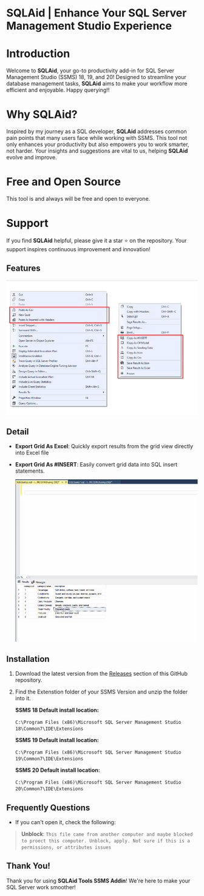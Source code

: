 # SQLAid | Enhance Your SQL Server Management Studio Experience

# Introduction

Welcome to **SQLAid**, your go-to productivity add-in for SQL Server Management Studio (SSMS) 18, 19, and 20! Designed to streamline your database management tasks, **SQLAid** aims to make your workflow more efficient and enjoyable.
Happy querying!!

# Why SQLAid?
Inspired by my journey as a SQL developer, **SQLAid** addresses common pain points that many users face while working with SSMS. This tool not only enhances your productivity but also empowers you to work smarter, not harder. Your insights and suggestions are vital to us, helping **SQLAid** evolve and improve.

# Free and Open Source
This tool is and always will be free and open to everyone.

# Support
If you find **SQLAid** helpful, please give it a star ⭐️ on the repository. Your support inspires continuous improvement and innovation!

## Features

<img src="https://github.com/NDiiong/SQLAid/blob/main/src/SQLAid/Resources/Animation/MainFeatures.png" />

## Detail

- **Export Grid As Excel**: Quickly export results from the grid view directly into Excel file
  
- **Export Grid As #INSERT**: Easily convert grid data into SQL insert statements. <br/>

  <img src="https://github.com/NDiiong/SQLAid/blob/main/src/SQLAid/Resources/Animation/Animation-Insert.gif?raw=true" />

## Installation

1. Download the latest version from the [Releases](https://github.com/NDiiong/SQLAid/releases) section of this GitHub repository.
2. Find the Extenstion folder of your SSMS Version and unzip the folder into it.

   **SSMS 18 Default install location:**
   
   `C:\Program Files (x86)\Microsoft SQL Server Management Studio 18\Common7\IDE\Extensions`
  
   **SSMS 19 Default install location:**
   
   `C:\Program Files (x86)\Microsoft SQL Server Management Studio 19\Common7\IDE\Extensions`

   **SSMS 20 Default install location:**
   
   `C:\Program Files (x86)\Microsoft SQL Server Management Studio 20\Common7\IDE\Extensions`

## Frequently Questions

- If you can't open it, check the following:<br/>
> **Unblock**: `This file came from another computer and maybe blocked to proect this computer. Unblock, apply. Not sure if this is a permissions, or attributes issues`
  
## Thank You!

Thank you for using **SQLAid Tools SSMS Addin**! We're here to make your SQL Server work smoother!
